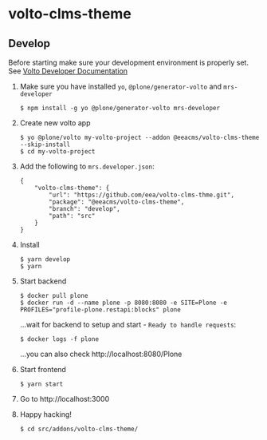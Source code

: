 # volto-clms-theme

## Develop

Before starting make sure your development environment is properly set. See [Volto Developer Documentation](https://docs.voltocms.com/getting-started/install/)

1.  Make sure you have installed `yo`, `@plone/generator-volto` and `mrs-developer`

        $ npm install -g yo @plone/generator-volto mrs-developer

1.  Create new volto app

        $ yo @plone/volto my-volto-project --addon @eeacms/volto-clms-theme --skip-install
        $ cd my-volto-project

1.  Add the following to `mrs.developer.json`:

        {
            "volto-clms-theme": {
                "url": "https://github.com/eea/volto-clms-thme.git",
                "package": "@eeacms/volto-clms-theme",
                "branch": "develop",
                "path": "src"
            }
        }

1.  Install

        $ yarn develop
        $ yarn

1.  Start backend

        $ docker pull plone
        $ docker run -d --name plone -p 8080:8080 -e SITE=Plone -e PROFILES="profile-plone.restapi:blocks" plone

    ...wait for backend to setup and start - `Ready to handle requests`:

        $ docker logs -f plone

    ...you can also check http://localhost:8080/Plone

1.  Start frontend

        $ yarn start

1.  Go to http://localhost:3000

1.  Happy hacking!

        $ cd src/addons/volto-clms-theme/

